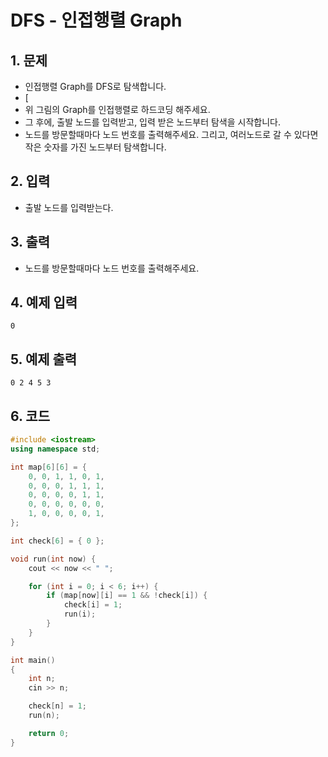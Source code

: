# DFS - 인접행렬 Graph

## 1. 문제
- 인접행렬 Graph를 DFS로 탐색합니다.
- [
- 위 그림의 Graph를 인접행렬로 하드코딩 해주세요.
- 그 후에, 출발 노드를 입력받고, 입력 받은 노드부터 탐색을 시작합니다.
- 노드를 방문할때마다 노드 번호를 출력해주세요. 그리고, 여러노드로 갈 수 있다면 작은 숫자를 가진 노드부터 탐색합니다.

## 2. 입력
- 출발 노드를 입력받는다.

## 3. 출력
- 노드를 방문할때마다 노드 번호를 출력해주세요.

## 4. 예제 입력
```
0
```

## 5. 예제 출력
```
0 2 4 5 3
```

## 6. 코드
```c++
#include <iostream>
using namespace std;

int map[6][6] = {
    0, 0, 1, 1, 0, 1,
    0, 0, 0, 1, 1, 1,
    0, 0, 0, 0, 1, 1,
    0, 0, 0, 0, 0, 0,
    1, 0, 0, 0, 0, 1,
};

int check[6] = { 0 };

void run(int now) {
    cout << now << " ";

    for (int i = 0; i < 6; i++) {
        if (map[now][i] == 1 && !check[i]) {
            check[i] = 1;
            run(i);
        }
    }
}

int main()
{
    int n;
    cin >> n;

    check[n] = 1;
    run(n);

    return 0;
}
```
